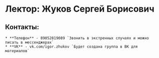 # Лектор: Жуков Сергей Борисович
## Контакты:
    * **Телефон** - 89052819089 `Звонить в экстренных случаях и можно писать в мессенджерах`
    * **VK** - vk.com/igor.zhukov `Будет создана группа в ВК для материалов`